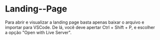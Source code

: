 # Landing--Page

Para abrir e visualizar a landing page basta apenas baixar o arquivo e importar para VSCode. De lá, você deve apertar Ctrl + Shift + P, e escolher a opção "Open with Live Server".
